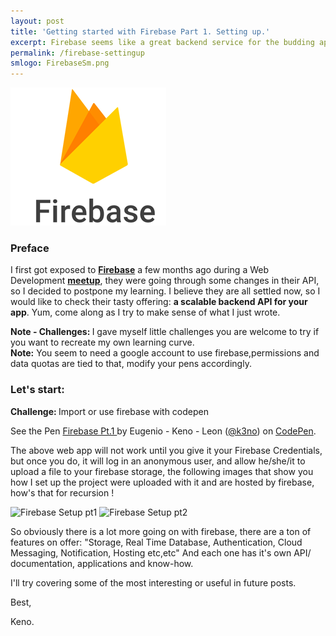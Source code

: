 ```yaml
---
layout: post
title: 'Getting started with Firebase Part 1. Setting up.'
excerpt: Firebase seems like a great backend service for the budding app or web developer, come along and check what it can do.
permalink: /firebase-settingup
smlogo: FirebaseSm.png
---
```

<div class="text-center"><img src="assets/images/firebase.png" alt="firebase"></div>

<h3 class="fancy">Preface</h3>

I first got exposed to <a href="https://firebase.google.com" target="_blank"><b>Firebase</b></a> a few months ago during a Web Development <a href="https://www.meetup.com" target="_blank"><b>meetup</b></a>,  they were going through some changes in their API, so I decided to postpone my learning. I believe they are all settled now, so I would like to check their tasty offering: **a scalable backend API for your app**. Yum, come along as I try to make sense of what I just wrote.

<div class="challenge"> <b>Note - Challenges: </b> I gave myself little challenges you are welcome to try if you want to recreate my own learning curve.</div>

<div class="note"> <b>Note:</b>
You seem to need a google account to use firebase,permissions and data quotas are tied to that, modify your pens accordingly.
</div>

<h3 class="fancy">Let's start:</h3>

<div class="challenge"> <b>Challenge: </b>Import or use firebase with codepen</div>

<p data-height="600" data-theme-id="0" data-slug-hash="GNrrem" data-default-tab="html,result" data-user="k3no" data-embed-version="2" data-pen-title="Firebase Pt.1 " class="codepen">See the Pen <a href="http://codepen.io/k3no/pen/GNrrem/">Firebase Pt.1 </a> by Eugenio - Keno -  Leon (<a href="http://codepen.io/k3no">@k3no</a>) on <a href="http://codepen.io">CodePen</a>.</p>
<script async src="https://production-assets.codepen.io/assets/embed/ei.js"></script>

The above web app will not work until you give it your Firebase Credentials, but once you do, it will log in an anonymous user, and allow he/she/it to upload a file to your firebase storage, the following images that show you how I set up the project were uploaded with it and are hosted by firebase, how's that for recursion !

<img class="img-responsive" src="https://firebasestorage.googleapis.com/v0/b/codepen-b4abb.appspot.com/o/images%2Ffirebase000.jpg?alt=media&token=54c6be75-495c-4432-9df2-c40e3e0860bb" alt="Firebase Setup pt1">


<img class="img-responsive" src="https://firebasestorage.googleapis.com/v0/b/codepen-b4abb.appspot.com/o/images%2Ffirebase001.jpg?alt=media&token=2fd83a0f-e40b-4c38-9ef1-745ca62480ae" alt="Firebase Setup pt2">


So obviously there is a lot more going on with firebase, there are a ton of features on offer:
"Storage, Real Time Database, Authentication, Cloud Messaging, Notification, Hosting etc,etc"
And each one has it's own API/ documentation, applications and know-how.

I'll try covering some of the most interesting or useful in future posts.

Best,

Keno.

